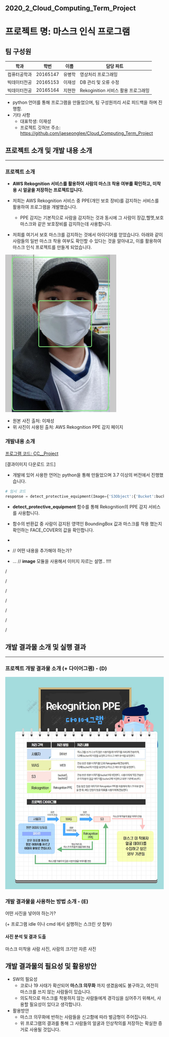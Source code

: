## 2020_2_Cloud_Computing_Term_Project
# 프로젝트 명: 마스크 인식 프로그램

## 팀 구성원

|학과|학번|이름|담당 파트|
|----------|---------|----------|----------|
|컴퓨터공학과|20165147|유병학|영상처리 프로그래밍|
|빅데이터전공|20165153|이재성|DB 관리 및 오류 수정|
|빅데이터전공|20165164|지현한|Rekoginition 서비스 활용 프로그래밍|
- python 언어를 통해 프로그램을 만들었으며, 팀 구성원끼리 서로 피드백을 하며 진행함.
- 기타 사항
    - 대표학생: 이재성
    - 프로젝트 깃허브 주소: https://github.com/jaeseonglee/Cloud_Computing_Term_Project


## 프로젝트 소개 및 개발 내용 소개
---------
### 프로젝트 소개
- __AWS Rekognition 서비스를 활용하여 사람의 마스크 착용 여부를 확인하고, 미착용 시 얼굴을 저장하는 프로젝트입니다.__

- 저희는 AWS Rekognition 서비스 중 PPE(개인 보호 장비)를 감지하는 서비스를 활용하여 프로그램을 개발했습니다.
    - PPE 감지는 기본적으로 사람을 감지하는 것과 동시에 그 사람이 장갑,헬멧,보호 마스크와 같은 보호장비를 감지하는데 사용합니다.

- 저희를 여기서 보호 마스크를 감지하는 것에서 아이디어를 얻었습니다. 아래와 같이 사람들의 일반 마스크 착용 여부도 확인할 수 있다는 것을 알아내고, 이를 활용하여 마스크 인식 프로젝트를 만들게 되었습니다.

![alt text](PPE_mask.png)

 - 원본 사진 출처: 이재성
 - 위 사진이 사용된 출처: AWS Rekognition PPE 감지 페이지

### 개발내용 소개
[프로그램 코드: CC__Project](https://github.com/jaeseonglee/Cloud_Computing_Term_Project/blob/main/CloudComputing_project.py)

[결과이미지 다운로드 코드]

- 개발에 있어 사용한 언어는 python을 통해 만들었으며 3.7 이상의 버전에서 진행했습니다. 


```python
# 임시 코드
response = detect_protective_equipment(Image={'S3Object':{'Bucket':bucket,'Name':photo}})
```

- __detect_protective_equipment__ 함수를 통해 Rekognition의 PPE 감지 서비스를 사용합니다. 
- 함수의 반환값 중 사람이 감지된 영역인 BoundingBox 값과 마스크를 착용 했는지 확인하는 FACE_COVER의 값을 확인합니다.

-

- // 어떤 내용을 추가해야 하는가?
- ... //  __image__ 모듈을 사용해서 이미지 자르는 설명..
!!!!



/

/

/

/

/

/

/
## 개발 결과물 소개 및 실행 결과
----------------------------------
### 프로젝트 개발 결과물 소개 (+ 다이어그램) - (D)

![alt text](Diagram.jpg)



### 개발 결과물을 사용하는 방법 소개 - (E)

어떤 사진을 넣어야 하는가?

(+ 프로그램 idle 이나 cmd 에서 실행하는 스크린 샷 첨부)





#### 사진 분석 및 결과 도출
마스크 미착용 사람 사진,
사람의 크기만 자른 사진 


## 개발 결과물의 필요성 및 활용방안
- SW의 필요성
    - 코로나 19 사태가 확산되어 __마스크 의무화__ 까지 생겼음에도 불구하고, 여전히 마스크를 쓰지 않는 사람들이 있습니다. 
    - 의도적으로 마스크를 착용하지 않는 사람들에게 경각심을 심어주기 위해서, 사용할 필요성이 있다고 생각합니다.
- 활용방안
    - 마스크 의무화에 반하는 사람들을 신고함에 따라 벌금형이 주어집니다.
    - 위 프로그램의 결과를 통해 그 사람들의 얼굴과 인상착의를 저장하는 확실한 증거로 사용될 것입니다.
     

